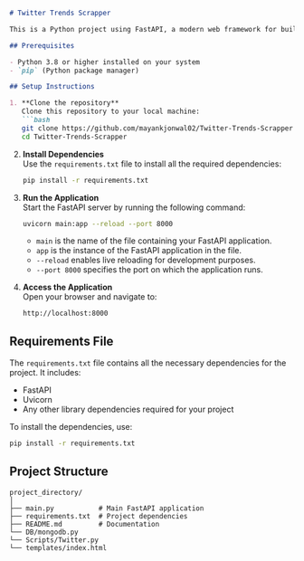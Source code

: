 

```markdown
# Twitter Trends Scrapper

This is a Python project using FastAPI, a modern web framework for building APIs with Python.

## Prerequisites

- Python 3.8 or higher installed on your system
- `pip` (Python package manager)

## Setup Instructions

1. **Clone the repository**  
   Clone this repository to your local machine:
   ```bash
   git clone https://github.com/mayankjonwal02/Twitter-Trends-Scrapper.git
   cd Twitter-Trends-Scrapper
   ```

2. **Install Dependencies**  
   Use the `requirements.txt` file to install all the required dependencies:
   ```bash
   pip install -r requirements.txt
   ```

3. **Run the Application**  
   Start the FastAPI server by running the following command:
   ```bash
   uvicorn main:app --reload --port 8000
   ```

   - `main` is the name of the file containing your FastAPI application.
   - `app` is the instance of the FastAPI application in the file.
   - `--reload` enables live reloading for development purposes.
   - `--port 8000` specifies the port on which the application runs.

4. **Access the Application**  
   Open your browser and navigate to:
   ```
   http://localhost:8000
   ```



## Requirements File

The `requirements.txt` file contains all the necessary dependencies for the project. It includes:
- FastAPI
- Uvicorn
- Any other library dependencies required for your project

To install the dependencies, use:
```bash
pip install -r requirements.txt
```

## Project Structure

```
project_directory/
│
├── main.py           # Main FastAPI application
├── requirements.txt  # Project dependencies
├── README.md         # Documentation
└── DB/mongodb.py 
└── Scripts/Twitter.py
└── templates/index.html     
```

